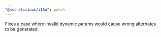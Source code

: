 ```yaml
---
"@astrolicious/i18n": patch
---
```


Fixes a case where invalid dynamic params would cause wrong alternates to be generated
